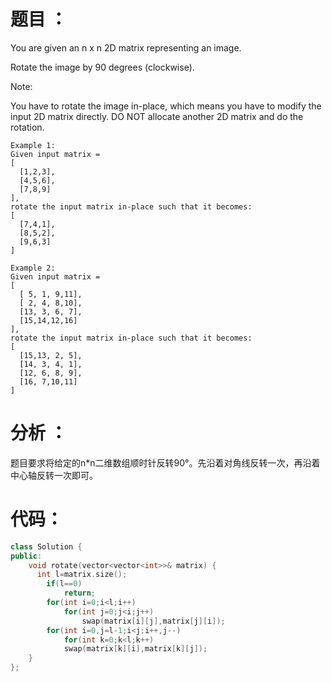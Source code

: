 题目 ：
==
You are given an n x n 2D matrix representing an image.

Rotate the image by 90 degrees (clockwise).

Note:

You have to rotate the image in-place, which means you have to modify the input 2D matrix directly. DO NOT allocate another 2D matrix and do the rotation.
```
Example 1:
Given input matrix = 
[
  [1,2,3],
  [4,5,6],
  [7,8,9]
],
rotate the input matrix in-place such that it becomes:
[
  [7,4,1],
  [8,5,2],
  [9,6,3]
]
```
```
Example 2:
Given input matrix =
[
  [ 5, 1, 9,11],
  [ 2, 4, 8,10],
  [13, 3, 6, 7],
  [15,14,12,16]
], 
rotate the input matrix in-place such that it becomes:
[
  [15,13, 2, 5],
  [14, 3, 4, 1],
  [12, 6, 8, 9],
  [16, 7,10,11]
]
```
分析 ：
==
题目要求将给定的n*n二维数组顺时针反转90°。先沿着对角线反转一次，再沿着中心轴反转一次即可。
 
 
代码：
==
```C++
class Solution {
public:
    void rotate(vector<vector<int>>& matrix) {
      int l=matrix.size();
        if(l==0)
            return;
        for(int i=0;i<l;i++)
            for(int j=0;j<i;j++)
                swap(matrix[i][j],matrix[j][i]);
        for(int i=0,j=l-1;i<j;i++,j--)
            for(int k=0;k<l;k++)
            swap(matrix[k][i],matrix[k][j]);
    }
};
```

